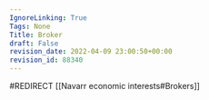 ```yaml
---
IgnoreLinking: True
Tags: None
Title: Broker
draft: False
revision_date: 2022-04-09 23:00:50+00:00
revision_id: 88340
---
```


#REDIRECT [[Navarr economic interests#Brokers]]